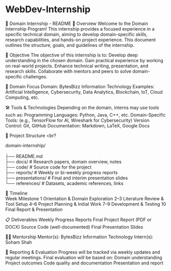 # WebDev-Internship

📘 Domain Internship - README
📌 Overview
Welcome to the Domain Internship Program! This internship provides a focused experience in a specific technical domain, aiming to develop domain-specific skills, research capabilities, and hands-on project experience. This document outlines the structure, goals, and guidelines of the internship.

🎯 Objective
The objective of this internship is to:
Develop deep understanding in the chosen domain.
Gain practical experience by working on real-world projects.
Enhance technical writing, presentation, and research skills.
Collaborate with mentors and peers to solve domain-specific challenges.

🧠 Domain Focus
Domain: BytesBizz Information Technology
Examples: Artificial Intelligence, Cybersecurity, Data Analytics, Blockchain, IoT, Cloud Computing, etc.

🛠️ Tools & Technologies
Depending on the domain, interns may use tools such as:
Programming Languages: Python, Java, C++, etc.
Domain-Specific Tools: (e.g., TensorFlow for AI, Wireshark for Cybersecurity)
Version Control: Git, GitHub
Documentation: Markdown, LaTeX, Google Docs

📁 Project Structure <br?

domain-internship/ <br><br>
├── README.md <br>
├── docs/              # Research papers, domain overview, notes <br>
├── code/              # Source code for the project <br>
├── reports/           # Weekly or bi-weekly progress reports <br>
├── presentations/     # Final and interim presentation slides <br>
└── references/        # Datasets, academic references, links <br>


📅 Timeline <br>
Week	Milestone
1	Orientation & Domain Exploration
2–3	Literature Review & Tool Setup
4–6	Project Planning & Initial Work
7–9	Development & Testing
10	Final Report & Presentation

📋 Deliverables
Weekly Progress Reports
Final Project Report (PDF or DOCX)
Source Code (well-documented)
Final Presentation Slides

👨‍🏫 Mentorship
Mentor(s): BytesBizz Information Technology
Intern(s): Soham Shah

📝 Reporting & Evaluation
Progress will be tracked via weekly updates and regular meetings. Final evaluation will be based on:
Domain understanding
Project outcomes
Code quality and documentation
Presentation and report

